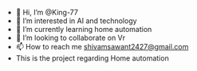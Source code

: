- 👋 Hi, I’m @King-77
- 👀 I’m interested in AI and technology
- 🌱 I’m currently learning home automation
- 💞️ I’m looking to collaborate on Vr
- 📫 How to reach me shivamsawant2427@gmail.com
- This is the project regarding Home automation
<!---
King-77/IOT BASED HOME AUTOMATION is a ✨ special ✨ repository because its `README.md` (this file) appears on your GitHub profile.
You can click the Preview link to take a look at your changes.
--->
